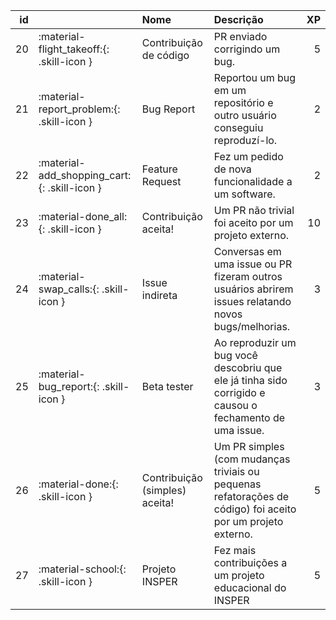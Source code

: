 |   id |                                              | Nome                           | Descrição                                                                                                   |   XP |
|-----:|:---------------------------------------------|:-------------------------------|:------------------------------------------------------------------------------------------------------------|-----:|
|   20 | :material-flight_takeoff:{: .skill-icon }    | Contribuição de código         | PR enviado corrigindo um bug.                                                                               |    5 |
|   21 | :material-report_problem:{: .skill-icon }    | Bug Report                     | Reportou um bug em um repositório e outro usuário conseguiu reproduzí-lo.                                   |    2 |
|   22 | :material-add_shopping_cart:{: .skill-icon } | Feature Request                | Fez um pedido de nova funcionalidade a um software.                                                         |    2 |
|   23 | :material-done_all:{: .skill-icon }          | Contribuição aceita!           | Um PR não trivial foi aceito por um projeto externo.                                                        |   10 |
|   24 | :material-swap_calls:{: .skill-icon }        | Issue indireta                 | Conversas em uma issue ou PR fizeram outros usuários abrirem issues relatando novos bugs/melhorias.         |    3 |
|   25 | :material-bug_report:{: .skill-icon }        | Beta tester                    | Ao reproduzir um bug você descobriu que ele já tinha sido corrigido e causou o fechamento de uma issue.     |    3 |
|   26 | :material-done:{: .skill-icon }              | Contribuição (simples) aceita! | Um PR simples (com mudanças triviais ou pequenas refatorações de código) foi aceito por um projeto externo. |    5 |
|   27 | :material-school:{: .skill-icon }            | Projeto INSPER                 | Fez mais contribuições a um projeto educacional do INSPER                                                   |    5 |
